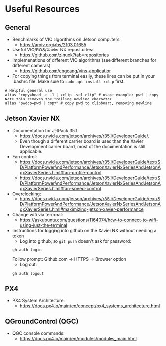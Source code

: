 # Useful Resources

## General
- Benchmarks of VIO algorithms on Jetson computers:
  - https://arxiv.org/abs/2103.01655
- Useful VIO/ROS/Xavier NX repositories:
  - https://github.com/zinuok?tab=repositories
- Implemenations of different VIO algorithms (see different branches for different cameras)
  - https://github.com/engcang/vins-application
- For copying things from terminal easily, these lines can be put in your .bashrc file. Make sure to ```sudo apt install xclip``` first.
```
# Helpful general use
alias "copy=head -c -1 | xclip -sel clip" # usage example: pwd | copy    Note this removes the trailing newline character
alias "pwdcp=pwd | copy" # copy pwd to clipboard, removing newline
```

## Jetson Xavier NX
- Documentation for JetPack 35.1:
  - https://docs.nvidia.com/jetson/archives/r35.1/DeveloperGuide/.
  - Even though a different carrier board is used than the Xavier Development carrier board, most of the documentation is still applicable.
- Fan control:
  - https://docs.nvidia.com/jetson/archives/r35.1/DeveloperGuide/text/SD/PlatformPowerAndPerformance/JetsonXavierNxSeriesAndJetsonAgxXavierSeries.html#fan-profile-control
  - https://docs.nvidia.com/jetson/archives/r35.1/DeveloperGuide/text/SD/PlatformPowerAndPerformance/JetsonXavierNxSeriesAndJetsonAgxXavierSeries.html#fan-speed-control
- Overclocking:
  - https://docs.nvidia.com/jetson/archives/r35.1/DeveloperGuide/text/SD/PlatformPowerAndPerformance/JetsonXavierNxSeriesAndJetsonAgxXavierSeries.html#maximizing-jetson-xavier-performance
- Change wifi via terminal:
  - https://askubuntu.com/questions/1164074/how-to-connect-to-wifi-using-just-the-terminal
- Instructions for logging into github on the Xavier NX without needing a token
  - Log into github, so ```git push``` doesn't ask for password:  
  ```
  gh auth login
  ```
  Follow prompt: Github.com -> HTTPS -> Browser option
  - Log out:
  ```
  gh auth logout
  ```

## PX4
- PX4 System Architecture:
  - https://docs.px4.io/main/en/concept/px4_systems_architecture.html

## QGroundControl (QGC)
- QGC console commands:
  - https://docs.px4.io/main/en/modules/modules_main.html
